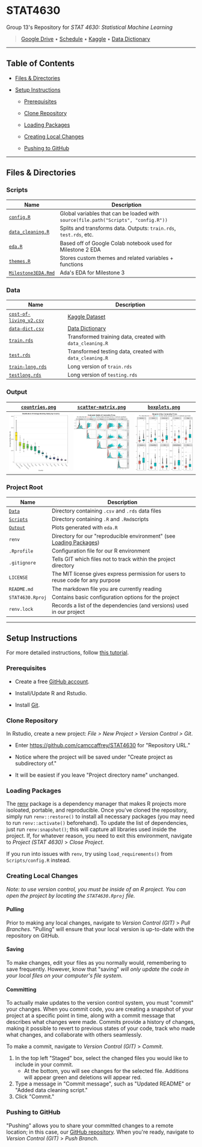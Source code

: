 # STAT4630
Group 13's Repository for *STAT 4630: Statistical Machine Learning*
>[Google Drive](https://drive.google.com/drive/folders/188y8UtK8QoEAMdiTjjkhtXyP0BsFcb4z) • 
[Schedule](https://docs.google.com/spreadsheets/d/12F8hKwLkV5tnXcsUE9qrD-ibVNVBkb0jPGl12eB_yXY) • 
[Kaggle](https://www.kaggle.com/datasets/mvieira101/global-cost-of-living) • 
[Data Dictionary](https://docs.google.com/spreadsheets/d/1kLACSfz_Ong4xYVKJl5fUlyfeKf7uE2nLWon1aV8aCE)

------------------------------------------------------------------------

## Table of Contents

-   [Files & Directories](#files--directories)

-   [Setup Instructions](#setup-instructions)

    -   [Prerequisites](#prerequisites)

    -   [Clone Repository](#clone-repository)

    -   [Loading Packages](#loading-packages)
    
    -   [Creating Local Changes](#creating-local-changes)

    -   [Pushing to GitHub](#pushing-to-github)

------------------------------------------------------------------------

## Files & Directories

### Scripts
| Name                                             | Description                                                                         |
|--------------------------------------------------|-------------------------------------------------------------------------------------|
| [`config.R`](Scripts/config.R)                   | Global variables that can be loaded with `source(file.path("Scripts", "config.R"))` |
| [`data_cleaning.R`](Scripts/data_cleaning.R)     | Splits and transforms data. Outputs: `train.rds`, `test.rds`, etc.                  |
| [`eda.R`](Scripts/eda.R)                         | Based off of Google Colab notebook used for Milestone 2 EDA                         |
| [`themes.R`](Scripts/themes.R)                   | Stores custom themes and related variables + functions                              |
| [`‎Milestone3EDA.Rmd`](Scripts/Milestone3EDA.Rmd) | Ada's EDA for Milestone 3                                                           |

### Data
| Name                                                  | Description                                                                                            |
|-------------------------------------------------------|--------------------------------------------------------------------------------------------------------|
| [`cost-of-living_v2.csv`](Data/cost-of-living_v2.csv) | [Kaggle Dataset](https://www.kaggle.com/datasets/mvieira101/global-cost-of-living)                     |
| [`data-dict.csv`](Data/data-dict.csv)                 | [Data Dictionary](https://docs.google.com/spreadsheets/d/1kLACSfz_Ong4xYVKJl5fUlyfeKf7uE2nLWon1aV8aCE) |
| [`train.rds`](Data/train.rds)                         | Transformed training data, created with `data_cleaning.R`                                              |
| [`test.rds`](Data/test.rds)                           | Transformed testing data, created with `data_cleaning.R`                                               |
| [`train-long.rds`](Data/train-long.rds)               | Long version of `train.rds`                                                                            |
| [`testlong.rds`](Data/test-long.rds)                  | Long version of `testing.rds`                                                                          |

### Output
| [`countries.png`](Output/countries.png)      | [`scatter-matrix.png`](Output/scatter-matrix.png) | [`boxplots.png`](Output/boxplots.png)       |
|----------------------------------------------|---------------------------------------------------|---------------------------------------------|
| <img src="Output/countries.png" width="200"> | <img src="Output/scatter-matrix.png" width="200"> | <img src="Output/boxplots.png" width="200"> |

### Project Root
| Name                 | Description                                                                              |
|----------------------|------------------------------------------------------------------------------------------|
| [`Data`](Data)       | Directory containing `.csv` and `.rds` data files                                        |
| [`Scripts`](Scripts) | Directory containing `.R` and `.Rmd`scripts                                              |
| [`Output`](Output)   | Plots generated with `eda.R`                                                             |
| `renv`               | Directory for our "reproducible environment" (see [Loading Packages](#loading-packages)) |
| `.Rprofile`          | Configuration file for our R environment                                                 |
| `.gitignore`         | Tells GIT which files not to track within the project directory                          |
| `LICENSE`            | The MIT license gives express permission for users to reuse code for any purpose         |
| `README.md`          | The markdown file you are currently reading                                              |
| `STAT4630.Rproj`     | Contains basic configuration options for the project                                     |
| `renv.lock`          | Records a list of the dependencies (and versions) used in our project                    |

------------------------------------------------------------------------

## Setup Instructions

For more detailed instructions, follow [this tutorial](https://happygitwithr.com/rstudio-git-github.html).

### Prerequisites

-   Create a free [GitHub account](https://github.com/join).

-   Install/Update R and Rstudio.

-   Install [Git](https://git-scm.com/downloads).

### Clone Repository

In Rstudio, create a new project: *File \> New Project \> Version Control \> Git*.

-   Enter <https://github.com/camccaffrey/STAT4630> for "Repository URL."

-   Notice where the project will be saved under "Create project as subdirectory of."

-   It will be easiest if you leave "Project directory name" unchanged.

### Loading Packages

The [renv](https://posit.co/blog/renv-project-environments-for-r/) package is a dependency manager that makes R projects more isoloated, portable, and reproducible. Once you've cloned the repository, simply run `renv::restore()` to install all necessary packages (you may need to run `renv::activate()` beforehand). To update the list of dependencies, just run `renv:snapshot()`; this will capture all libraries used inside the project. If, for whatever reason, you need to exit this environment, navigate to *Project (STAT 4630)* > *Close Project*.

If you run into issues with `renv`, try using `load_requirements()` from `Scripts/config.R` instead.

### Creating Local Changes

*Note: to use version control, you must be inside of an R project. You can open the project by locating the `STAT4630.Rproj` file.*

#### Pulling

Prior to making any local changes, navigate to *Version Control (GIT)* \> *Pull Branches*. "Pulling" will ensure that your local version is up-to-date with the repository on GitHub.

#### Saving

To make changes, edit your files as you normally would, remembering to save frequently. However, know that "saving" *will only update the code in your local files on your computer's file system*.

#### Committing

To actually make updates to the version control system, you must "commit" your changes. When you commit code, you are creating a snapshot of your project at a specific point in time, along with a commit message that describes what changes were made. Commits provide a history of changes, making it possible to revert to previous states of your code, track who made what changes, and collaborate with others seamlessly.

To make a commit, navigate to *Version Control (GIT)* \> *Commit*.

1.  In the top left "Staged" box, select the changed files you would like to include in your commit.
    -   At the bottom, you will see changes for the selected file. Additions will appear green and deletions will appear red.
2.  Type a message in "Commit message", such as "Updated README" or "Added data cleaning script."
3.  Click "Commit."

### Pushing to GitHub

"Pushing" allows you to share your committed changes to a remote location; in this case, our [GitHub repository](https://github.com/camccaffrey/STAT4630). When you're ready, navigate to *Version Control (GIT)* \> *Push Branch*.
